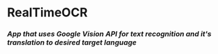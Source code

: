 # RealTimeOCR
### _App that uses Google Vision API for text recognition and it's translation to desired target language_
